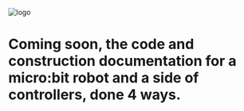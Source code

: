 ![logo](https://raw.github.com/MrYsLab/microbit-robot/master/images/robot.jpg)

# Coming soon, the code and construction documentation for a micro:bit robot and a side of controllers, done 4 ways.